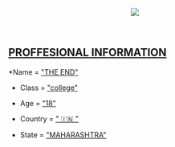 <p align="center">
  <img src="https://readme-typing-svg.herokuapp.com?color=FF0000&width=400&lines=Hey+,+I+AM+THE+END+%F0%9F%87%AE%F0%9F%87%B3;FROM+EARTH+%F0%9F%A4%A3">
</p> 
<br>

## [PROFFESIONAL INFORMATION](gh-dark-only)


*Name = ["THE END"](gh-light-only)

* Class = ["college"](gh-light-only)

* Age = ["18"](gh-light-only)

* Country = [" 🇮🇳 "](gh-light-only)

* State = ["MAHARASHTRA"](gh-light-only)
 
